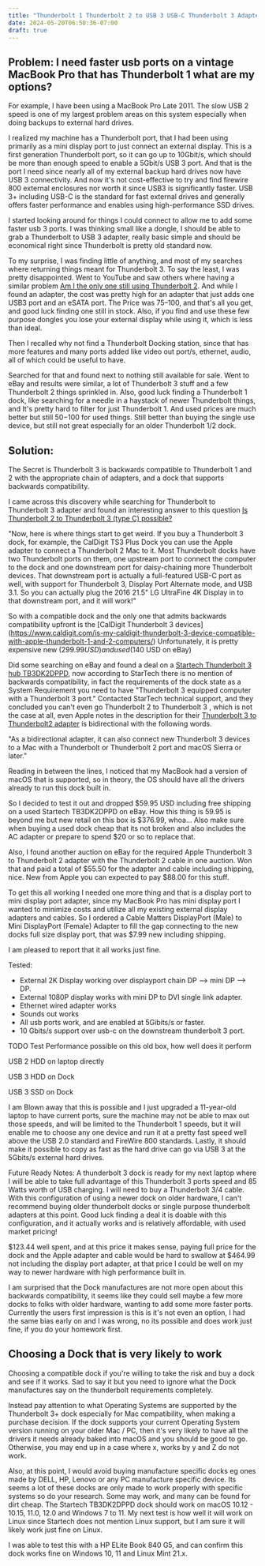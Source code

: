 ```yaml
---
title: "Thunderbolt 1 Thunderbolt 2 to USB 3 USB-C Thunderbolt 3 Adapter"
date: 2024-05-20T06:50:36-07:00
draft: true
---
```


## Problem: I need faster usb ports on a vintage MacBook Pro that has Thunderbolt 1 what are my options?

For example, I have been using a MacBook Pro Late 2011.
The slow USB 2 speed is one of my largest problem areas on this system especially when doing backups to external hard 
drives.

I realized my machine has a Thunderbolt port,
that I had been using primarily as a mini display port to just connect an external display.
This is a first generation Thunderbolt port, so it can go up to 10Gbit/s,
which should be more than enough speed to enable a 5Gbit/s USB 3 port.
And that is the port I need since nearly all of my external backup hard drives now have USB 3 connectivity.
And now it's not cost-effective to try and find firewire 800 external enclosures nor worth it since USB3 is 
significantly faster.
USB 3+ including USB-C is the standard for fast external drives and generally offers faster performance and enables 
using high-performance SSD drives.

I started looking around for things I could connect to allow me to add some faster usb 3 ports. I was thinking small like a dongle, I should be able to grab a Thunderbolt to USB 3 adapter, really basic simple and should be economical right since Thunderbolt is pretty old standard now.

To my surprise, I was finding little of anything,
and most of my searches where returning things meant for Thunderbolt 3. To say the least, I was pretty disappointed.
Went to YouTube
and saw others where having a similar problem [Am I the only one
still using Thunderbolt 2](https://www.youtube.com/watch?v=ZHSoSRMYiYE&lc=UgxGym35SVNUKgltaFF4AaABAg.9ZNFgOY1TbQ9ZbTwiCVT9N).
And while I found an adapter, the cost was pretty high for an adapter that just adds one USB3 port and an eSATA port.
The Price was $75–$100, and that's all you get, and good luck finding one still in stock.
Also, if you find and use these few purpose dongles you lose your external display while using it, which is less than ideal.

Then I recalled why not find a Thunderbolt Docking station,
since that has more features and many ports added like video out port/s,
ethernet, audio, all of which could be useful to have. 

Searched for that and found next to nothing still available for sale.
Went to eBay and results were similar, a lot of Thunderbolt 3 stuff and a few Thunderbolt 2 things sprinkled in.
Also, good luck finding a Thunderbolt 1 dock,
like searching for a needle in a haystack of newer Thunderbolt things,
and It's pretty hard
to filter for just Thunderbolt 1. And used prices are much better but still $50-$100 for used things.
Still better than buying the single use device, but still not great especially for an older Thunderbolt 1/2 dock.

## Solution:

The Secret is Thunderbolt 3 is backwards compatible to Thunderbolt 1 and 2 with the appropriate chain of adapters, and a dock that supports backwards compatibility.

I came across this discovery while searching for Thunderbolt to Thunderbolt 3 adapter and found an interesting answer to this question [Is Thunderbolt 2 to Thunderbolt 3 (type C) possible?](https://apple.stackexchange.com/questions/278078/is-thunderbolt-2-to-thunderbolt-3-type-c-possible)

"Now, here is where things start to get weird. If you buy a Thunderbolt 3 dock, for example, the CalDigit TS3 Plus Dock you can use the Apple adapter to connect a Thunderbolt 2 Mac to it. Most Thunderbolt docks have two Thunderbolt ports on them, one upstream port to connect the computer to the dock and one downstream port for daisy-chaining more Thunderbolt devices. That downstream port is actually a full-featured USB-C port as well, with support for Thunderbolt 3, Display Port Alternate mode, and USB 3.1. So you can actually plug the 2016 21.5" LG UltraFine 4K Display in to that downstream port, and it will work!"



So with a compatible dock and the only one that admits backwards compatibility upfront is the [CalDigit Thunderbolt 3 devices] (https://www.caldigit.com/is-my-caldigit-thunderbolt-3-device-compatible-with-apple-thunderbolt-1-and-2-computers/) Unfortunately, it is pretty expensive new ($299.99 USD) and used ($140 USD on eBay)

Did some searching on eBay and found a deal on a [Startech Thunderbolt 3 hub TB3DK2DPPD](https://www.startech.com/en-us/cards-adapters/tb3dk2dppd), now according to StarTech there is no mention of backwards compatibility, in fact the requirements of the dock state as a System Requirement you need to have "Thunderbolt 3 equipped computer with a Thunderbolt 3 port." Contacted StarTech technical support, and they concluded you can't  even go Thunderbolt 2 to Thunderbolt 3 , which is not the case at all, even Apple notes in the description for their [Thunderbolt 3 to Thunderbolt2 adapter](https://www.apple.com/shop/product/MMEL2AM/A/thunderbolt-3-usb-c-to-thunderbolt-2-adapter) is bidirectional with the following words.

"As a bidirectional adapter, it can also connect new Thunderbolt 3 devices to a Mac with a Thunderbolt or Thunderbolt 2 port and macOS Sierra or later."

Reading in between the lines, I noticed that my MacBook had a version of macOS that is supported,
so in theory, the OS should have all the drivers already to run this dock built in.

So I decided to test it out and dropped $59.95 USD including free shipping on a used Startech TB3DK2DPPD on eBay. How this thing is 59.95 is beyond me but new retail on this box is $376.99, whoa... Also make sure when buying a used dock cheap that its not broken and also includes the AC adapter or prepare to spend $20 or so to replace that.

Also, I found another auction on eBay for the required Apple Thunderbolt 3 to Thunderbolt 2 adapter with the Thunderbolt 2 cable in one auction. Won that and paid a total of $55.50 for the adapter and cable including shipping, nice. New from Apple you can expected to pay $88.00 for this stuff.

To get this all working I needed one more thing and that is a display port to mini display port adapter, since my MacBook Pro has mini display port I wanted to minimize costs and utilize all my existing external display adapters and cables. So I ordered a Cable Matters DisplayPort (Male) to Mini DisplayPort (Female) Adapter to fill the gap connecting to the new docks full size display port, that was $7.99 new including shipping.

I am pleased to report that it all works just fine.

Tested:
- External 2K Display working over displayport chain DP --> mini DP --> DP.
- External 1080P display works with mini DP to DVI single link adapter.
- Ethernet wired adapter works
- Sounds out works
- All usb ports work, and are enabled at 5Gibits/s or faster.
- 10 Gbits/s support over usb-c on the downstream thunderbolt 3 port.

TODO Test Performance possible on this old box, how well does it perform

USB 2 HDD on laptop directly

USB 3 HDD on Dock

USB 3 SSD on Dock


I am Blown away that this is possible and I just upgraded a 11-year-old laptop to have current ports, sure the machine may not be able to max out those speeds, and will be limited to the Thunderbolt 1 speeds, but it will enable me to choose any one device and run it at a pretty fast speed well above the USB 2.0 standard and FireWire 800 standards.
Lastly,
it should make it possible to copy as fast as the hard drive can go via USB 3 at the 5Gbits/s external hard drives.

Future Ready Notes:
A thunderbolt 3 dock is ready for my next laptop where I will be able to take full advantage of this Thunderbolt 3 ports speed and 85 Watts worth of USB charging.
I will need to buy a Thunderbolt 3/4 cable.
With this configuration of using a newer dock on older hardware,
I can't recommend buying older thunderbolt docks or single purpose thunderbolt adapters at this point.
Good luck finding a deal it is doable with this configuration,
and it actually works and is relatively affordable, with used market pricing!

$123.44 well spent, and at this price it makes sense, paying full price for the dock and the Apple adapter and cable would be hard to swallow at $464.99 not including the display port adapter, at that price I could be well on my way to newer hardware with high performance built in.

I am surprised that the Dock manufactures are not more open about this backwards compatibility, it seems like they could sell maybe a few more docks to folks with older hardware, wanting to add some more faster ports. Currently the users first impression is this is it's not even an option, I had the same bias early on and I was wrong, no its possible and does work just fine, if you do your homework first.

## Choosing a Dock that is very likely to work

Choosing a compatible dock if you're willing to take the risk and buy a dock and see if it works.
Sad to say it but you need to ignore what the Dock manufactures say on the thunderbolt requirements completely.

Instead pay attention to what Operating Systems are supported by the Thunderbolt 3+ dock especially for Mac compatibility,
when making a purchase decision. If the dock supports your current Operating System version running on your older Mac / PC, then it's very likely to have all the drivers it needs already baked into macOS and you should be good to go. Otherwise, you may end up in a case where x, works by y and Z do not work.

Also, at this point, I would avoid buying manufacture specific docks eg ones made by DELL, HP, Lenovo or any PC manufacture specific device. Its seems a lot of these docks are only made to work properly with specific systems so do your research. Some may work, and many can be found for dirt cheap. The Startech TB3DK2DPPD dock should work on macOS 10.12 - 10.15, 11.0, 12.0 and Windows 7 to 11. My next test is how well it will work on Linux since Startech does not mention Linux support, but I am sure it will likely work just fine on Linux. 

I was able to test this with a HP ELite Book 840 G5, and can confirm this dock works fine on Windows 10, 11 and Linux Mint 21.x.